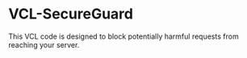 # VCL-SecureGuard
This VCL code is designed to block potentially harmful requests from reaching your server. 
